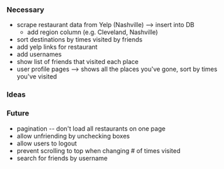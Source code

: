 ### Necessary
* scrape restaurant data from Yelp (Nashville) --> insert into DB
    * add region column (e.g. Cleveland, Nashville)
* sort destinations by times visited by friends
* add yelp links for restaurant
* add usernames
* show list of friends that visited each place
* user profile pages --> shows all the places you've gone, sort by times you've visited

### Ideas

### Future
* pagination -- don't load all restaurants on one page
* allow unfriending by unchecking boxes
* allow users to logout
* prevent scrolling to top when changing # of times visited
* search for friends by username